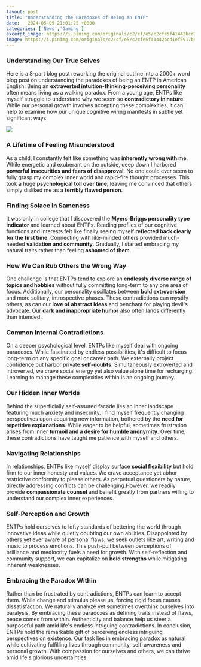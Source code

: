 ```yaml
---
layout: post
title: "Understanding the Paradoxes of Being an ENTP"
date:   2024-05-09 21:01:25 +0000
categories: ['News','Gaming']
excerpt_image: https://i.pinimg.com/originals/c2/cf/e5/c2cfe5f41442bcd1ef5917b463fa3196.png
image: https://i.pinimg.com/originals/c2/cf/e5/c2cfe5f41442bcd1ef5917b463fa3196.png
---
```


### Understanding Our True Selves
Here is a 8-part blog post reworking the original outline into a 2000+ word blog post on understanding the paradoxes of being an ENTP in American English:
Being an **extraverted intuition-thinking-perceiving personality** often means living as a walking paradox. From a young age, ENTPs like myself struggle to understand why we seem so **contradictory in nature**. While our personal growth involves accepting these complexities, it can help to examine how our unique cognitive wiring manifests in subtle yet significant ways. 

![](https://i.pinimg.com/originals/b9/ff/04/b9ff048f7551557e739846d1c08c82ac.jpg)
### A Lifetime of Feeling Misunderstood
As a child, I constantly felt like something was **inherently wrong with me**. While energetic and exuberant on the outside, deep down I harbored **powerful insecurities and fears of disapproval**. No one could ever seem to fully grasp my complex inner world and rapid-fire thought processes. This took a huge **psychological toll over time**, leaving me convinced that others simply disliked me as a **terribly flawed person**.
### Finding Solace in Sameness 
It was only in college that I discovered the **Myers-Briggs personality type indicator** and learned about ENTPs. Reading profiles of our cognitive functions and interests felt like finally seeing myself **reflected back clearly for the first time**. Connecting with like-minded others provided much-needed **validation and community**. Gradually, I started embracing my natural traits rather than feeling **ashamed of them**.
### How We Can Rub Others the Wrong Way
One challenge is that ENTPs tend to explore an **endlessly diverse range of topics and hobbies** without fully committing long-term to any one area of focus. Additionally, our personality oscillates between **bold extroversion** and more solitary, introspective phases. These contradictions can mystify others, as can our **love of abstract ideas** and penchant for playing devil's advocate. Our **dark and inappropriate humor** also often lands differently than intended.
### Common Internal Contradictions 
On a deeper psychological level, ENTPs like myself deal with ongoing paradoxes. While fascinated by endless possibilities, it's difficult to focus long-term on any specific goal or career path. We externally project confidence but harbor private **self-doubts**. Simultaneously extroverted and introverted, we crave social energy yet also value alone time for recharging. Learning to manage these complexities within is an ongoing journey.
### Our Hidden Inner Worlds
Behind the superficially self-assured facade lies an inner landscape featuring much anxiety and insecurity. I find myself frequently changing perspectives upon acquiring new information, bothered by the **need for repetitive explanations**. While eager to be helpful, sometimes frustration arises from inner **turmoil and a desire for humble anonymity**. Over time, these contradictions have taught me patience with myself and others.  
### Navigating Relationships
In relationships, ENTPs like myself display surface **social flexibility** but hold firm to our inner honesty and values. We crave acceptance yet abhor restrictive conformity to please others. As perpetual questioners by nature, directly addressing conflicts can be challenging.However, we readily provide **compassionate counsel** and benefit greatly from partners willing to understand our complex inner experiences.
### Self-Perception and Growth
ENTPs hold ourselves to lofty standards of bettering the world through innovative ideas while quietly doubting our own abilities. Disappointed by others yet ever aware of personal flaws, we seek outlets like art, writing and music to process emotions. This push-pull between perceptions of brilliance and mediocrity fuels a need for growth. With self-reflection and community support, we can capitalize on **bold strengths** while mitigating inherent weaknesses.
### Embracing the Paradox Within
Rather than be frustrated by contradictions, ENTPs can learn to accept them. While change and stimulus please us, forcing rigid focus causes dissatisfaction. We naturally analyze yet sometimes overthink ourselves into paralysis. By embracing these paradoxes as defining traits instead of flaws, peace comes from within. Authenticity and balance help us steer a purposeful path amid life's endless intriguing contradictions.
In conclusion, ENTPs hold the remarkable gift of perceiving endless intriguing perspectives on existence. Our task lies in embracing paradox as natural while cultivating fulfilling lives through community, self-awareness and personal growth. With compassion for ourselves and others, we can thrive amid life's glorious uncertainties.